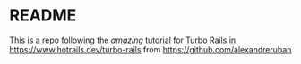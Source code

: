 # README

This is a repo following the *amazing* tutorial for Turbo Rails in https://www.hotrails.dev/turbo-rails from https://github.com/alexandreruban
